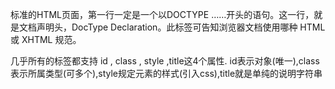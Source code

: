 标准的HTML页面，第一行一定是一个以DOCTYPE ……开头的语句。这一行，就是文档声明头，DocType Declaration。此标签可告知浏览器文档使用哪种 HTML 或 XHTML 规范。

几乎所有的标签都支持 id , class , style ,title这4个属性.
id表示对象(唯一),class表示所属类型(可多个),style规定元素的样式(引入css),title就是单纯的说明字符串

<script>在该标签下编写js码
    async      异步执行脚本(仅适用外部脚本)
    charset    规定在脚本中使用的字符编码（仅适用于外部脚本）
    defer      当页面解析完成后才执行的脚本（仅适用于外部脚本）
    src        引入外部脚本
    type       规定讲了的MIME类型

<style> 虽然所有的标签都有style属性,但把相同样式提出来复用,就需要<style>标签,然后在该标签下编写css码
    media     为样式规定不同的媒体类型
    scoped    如果使用该属性,则样式只应用于style的父元素和子元素
    type      规定样式的MIME类型,基本上都是 "text/css"

<link>  和style不同的是,该标签是引入外部css的作用
    href      被引入文件位置
    hreflang  被引入文件得语言
    media     规定被应用文件显示在什么设备上
    rel       表明当前文档和被引入文档之间的关系[alternate | archives | author | bookmark | external | first | help | icon | last | license | next | nofollow | noreferrer | pingback | prefetch | prev | search | sidebar | stylesheet | tag | up]
    sizes     定义引入资源的大小,只对rel="icon"起作用
    type      规定引入文件MIME类型

<section> 定义html的某个区域

<audio>  显示音频控制
    autoplay    值为"autoplay",如果出现该属性autoplay="autoplay"，则音频在就绪后马上播放。
    controls    值为"controls",如果出现该属性controls="controls"，则向用户显示控件，比如播放按钮。
    loop    值为"loop",如果出现该属性loop="loop"，则每当音频结束时重新开始播放。
    preload    值为"preload",如果出现该属性preload="preload"，则音频在页面加载时进行加载，并预备播放。如果使用 "autoplay"，则忽略该属性。
    src    值为url,src=要播放的音频的 URL。

<article> 独立的自包含内容,它一般展示形式是文章下面的评论,因为文章的评论可以脱离本篇文章而单独显示
